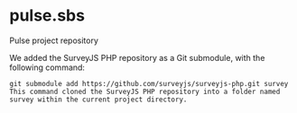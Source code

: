 # pulse.sbs
Pulse project repository


We added the SurveyJS PHP repository as a Git submodule, with the following command:
```
git submodule add https://github.com/surveyjs/surveyjs-php.git survey
This command cloned the SurveyJS PHP repository into a folder named survey within the current project directory.
```
